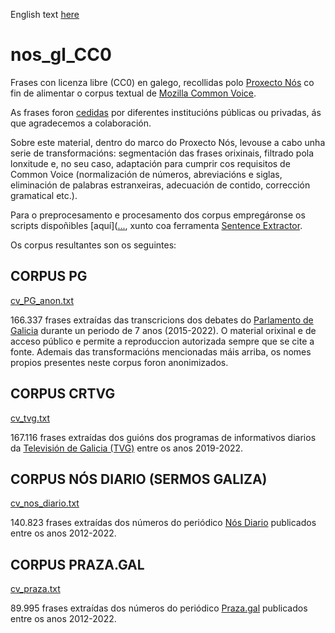 English text [here](https://github.com/proxectonos/nos_gl_CC0/blob/main/Readme_English.md)

# nos_gl_CC0

Frases con licenza libre (CC0) en galego, recollidas polo [Proxecto Nós](nos.gal) co fin de alimentar o corpus textual de [Mozilla Common Voice](https://commonvoice.mozilla.org/gl/).

As frases foron [cedidas](https://github.com/proxectonos/nos_gl_CC0/tree/main/CC0_Waiver) por diferentes institucións públicas ou privadas, ás que agradecemos a colaboración. 

Sobre este material, dentro do marco do Proxecto Nós, levouse a cabo unha serie de transformacións: segmentación das frases orixinais, filtrado pola lonxitude e, no seu caso, adaptación para cumprir cos requisitos de Common Voice (normalización de números, abreviacións e siglas, eliminación de palabras estranxeiras, adecuación de contido, corrección gramatical etc.). 

Para o preprocesamento e procesamento dos corpus empregáronse os scripts dispoñibles [aquí]([...](https://github.com/proxectonos/nos_gl_CC0/tree/main/Scripts), xunto coa ferramenta [Sentence Extractor](https://github.com/common-voice/cv-sentence-extractor).

Os corpus resultantes son os seguintes:

## CORPUS PG 
[cv_PG_anon.txt](https://github.com/proxectonos/nos_gl_CC0/blob/main/cv_PG_anon.txt)

166.337 frases extraídas das transcricions dos debates do [Parlamento de Galicia](https://www.parlamentodegalicia.gal/) durante un periodo de 7 anos (2015-2022). O material orixinal e de acceso público e permite a reproduccion autorizada sempre que se cite a fonte. Ademais das transformacións mencionadas máis arriba, os nomes propios presentes neste corpus foron anonimizados.

## CORPUS CRTVG 
[cv_tvg.txt](https://github.com/proxectonos/nos_gl_CC0/blob/main/cv_tvg.txt)

167.116 frases extraídas dos guións dos programas de informativos diarios da [Televisión de Galicia (TVG)](http://www.crtvg.es/) entre os anos 2019-2022. 

## CORPUS NÓS DIARIO (SERMOS GALIZA) 
[cv_nos_diario.txt](https://github.com/proxectonos/nos_gl_CC0/blob/main/cv_nos_diario.txt)

140.823 frases extraídas dos números do periódico [Nós Diario](https://www.nosdiario.gal/) publicados entre os anos 2012-2022.

## CORPUS PRAZA.GAL 
[cv_praza.txt]()

89.995 frases extraídas dos números do periódico [Praza.gal](https://praza.gal/) publicados entre os anos 2012-2022. 

